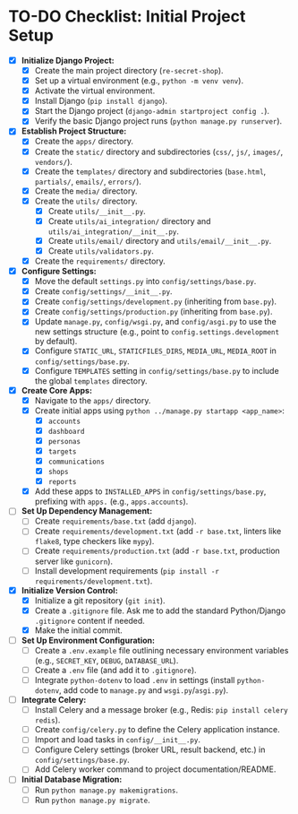 # TO-DO Checklist: Initial Project Setup

- [x] **Initialize Django Project:**
    - [x] Create the main project directory (`re-secret-shop`).
    - [x] Set up a virtual environment (e.g., `python -m venv venv`).
    - [x] Activate the virtual environment.
    - [x] Install Django (`pip install django`).
    - [x] Start the Django project (`django-admin startproject config .`).
    - [x] Verify the basic Django project runs (`python manage.py runserver`).

- [x] **Establish Project Structure:**
    - [x] Create the `apps/` directory.
    - [x] Create the `static/` directory and subdirectories (`css/`, `js/`, `images/`, `vendors/`).
    - [x] Create the `templates/` directory and subdirectories (`base.html`, `partials/`, `emails/`, `errors/`).
    - [x] Create the `media/` directory.
    - [x] Create the `utils/` directory.
        - [x] Create `utils/__init__.py`.
        - [x] Create `utils/ai_integration/` directory and `utils/ai_integration/__init__.py`.
        - [x] Create `utils/email/` directory and `utils/email/__init__.py`.
        - [x] Create `utils/validators.py`.
    - [x] Create the `requirements/` directory.

- [x] **Configure Settings:**
    - [x] Move the default `settings.py` into `config/settings/base.py`.
    - [x] Create `config/settings/__init__.py`.
    - [x] Create `config/settings/development.py` (inheriting from `base.py`).
    - [x] Create `config/settings/production.py` (inheriting from `base.py`).
    - [x] Update `manage.py`, `config/wsgi.py`, and `config/asgi.py` to use the new settings structure (e.g., point to `config.settings.development` by default).
    - [x] Configure `STATIC_URL`, `STATICFILES_DIRS`, `MEDIA_URL`, `MEDIA_ROOT` in `config/settings/base.py`.
    - [x] Configure `TEMPLATES` setting in `config/settings/base.py` to include the global `templates` directory.

- [x] **Create Core Apps:**
    - [x] Navigate to the `apps/` directory.
    - [x] Create initial apps using `python ../manage.py startapp <app_name>`:
        - [x] `accounts`
        - [x] `dashboard`
        - [x] `personas`
        - [x] `targets`
        - [x] `communications`
        - [x] `shops`
        - [x] `reports`
    - [x] Add these apps to `INSTALLED_APPS` in `config/settings/base.py`, prefixing with `apps.` (e.g., `apps.accounts`).

- [ ] **Set Up Dependency Management:**
    - [ ] Create `requirements/base.txt` (add `django`).
    - [ ] Create `requirements/development.txt` (add `-r base.txt`, linters like `flake8`, type checkers like `mypy`).
    - [ ] Create `requirements/production.txt` (add `-r base.txt`, production server like `gunicorn`).
    - [ ] Install development requirements (`pip install -r requirements/development.txt`).

- [x] **Initialize Version Control:**
    - [x] Initialize a git repository (`git init`).
    - [x] Create a `.gitignore` file. Ask me to add the standard Python/Django `.gitignore` content if needed.
    - [x] Make the initial commit.

- [ ] **Set Up Environment Configuration:**
    - [ ] Create a `.env.example` file outlining necessary environment variables (e.g., `SECRET_KEY`, `DEBUG`, `DATABASE_URL`).
    - [ ] Create a `.env` file (and add it to `.gitignore`).
    - [ ] Integrate `python-dotenv` to load `.env` in settings (install `python-dotenv`, add code to `manage.py` and `wsgi.py`/`asgi.py`).

- [ ] **Integrate Celery:**
    - [ ] Install Celery and a message broker (e.g., Redis: `pip install celery redis`).
    - [ ] Create `config/celery.py` to define the Celery application instance.
    - [ ] Import and load tasks in `config/__init__.py`.
    - [ ] Configure Celery settings (broker URL, result backend, etc.) in `config/settings/base.py`.
    - [ ] Add Celery worker command to project documentation/README.

- [ ] **Initial Database Migration:**
    - [ ] Run `python manage.py makemigrations`.
    - [ ] Run `python manage.py migrate`.
